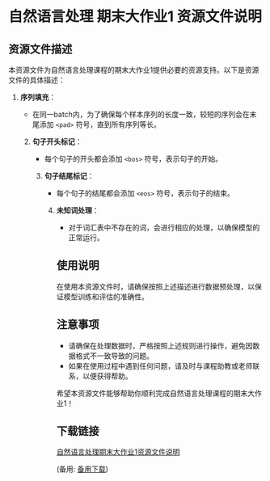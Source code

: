 # 自然语言处理 期末大作业1 资源文件说明

## 资源文件描述

本资源文件为自然语言处理课程的期末大作业1提供必要的资源支持。以下是资源文件的具体描述：

1. **序列填充**：
   - 在同一batch内，为了确保每个样本序列的长度一致，较短的序列会在末尾添加 `<pad>` 符号，直到所有序列等长。

   2. **句子开头标记**：
      - 每个句子的开头都会添加 `<bos>` 符号，表示句子的开始。

      3. **句子结尾标记**：
         - 每个句子的结尾都会添加 `<eos>` 符号，表示句子的结束。

         4. **未知词处理**：
            - 对于词汇表中不存在的词，会进行相应的处理，以确保模型的正常运行。

            ## 使用说明

            在使用本资源文件时，请确保按照上述描述进行数据预处理，以保证模型训练和评估的准确性。

            ## 注意事项

            - 请确保在处理数据时，严格按照上述规则进行操作，避免因数据格式不一致导致的问题。
            - 如果在使用过程中遇到任何问题，请及时与课程助教或老师联系，以便获得帮助。

            希望本资源文件能够帮助你顺利完成自然语言处理课程的期末大作业1！

            ## 下载链接
            [自然语言处理期末大作业1资源文件说明](https://pan.quark.cn/s/4ccd4ad3ff94) 

            (备用: [备用下载](https://pan.baidu.com/s/1NfBDz63AFE1hwPiiSVjnQw?pwd=7rzz))

